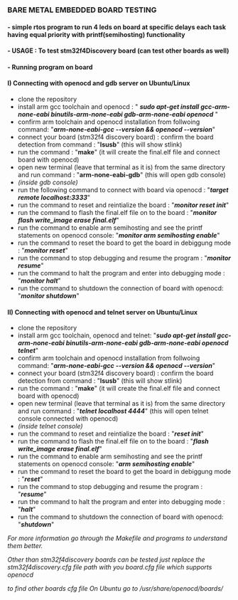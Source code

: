 ### BARE METAL EMBEDDED BOARD TESTING

#### - simple rtos program to run 4 leds on board at specific delays each task having equal priority with printf(semihosting) functionality

#### - USAGE : To test stm32f4Discovery board (can test other boards as well)

#### - Running program on board

#### I) Connecting with openocd and gdb server on Ubuntu/Linux

- clone the repository
- install arm gcc toolchain and openocd : " ***sudo apt-get install gcc-arm-none-eabi binutils-arm-none-eabi gdb-arm-none-eabi openocd*** "
- confirm arm toolchain and openocd installation from follwoing command: "***arm-none-eabi-gcc --version && openocd --version***"  
- connect your board (stm32f4 discovery board) : confirm the board detection from command : "**lsusb**" (this will show stlink)
- run the command : "**make**" (it will create the final.elf file and connect board with openocd)
- open new terminal (leave that terminal as it is) from the same directory and run command : "**arm-none-eabi-gdb**" (this will open gdb console)
- *(inside gdb console)* 
- run the following command to connect with board via openocd : "***target remote localhost:3333***"
- run the command to reset and reintialize the board : "***monitor reset init***"
- run the command to flash the final.elf file on to the board : "***monitor flash write_image erase final.elf***" 
- run the command to enable arm semihosting and see the printf statements on openocd console: "***monitor arm semihosting enable***" 
- run the command to reset the board to get the board in debiggung mode : "***monitor reset***"
- run the command to stop debugging and resume the program : "***monitor resume***"
- run the command to halt the program and enter into debugging mode : "***monitor halt***"
- run the command to shutdown the connection of board with openocd: "***monitor shutdown***"  

#### II) Connecting with openocd and telnet server on Ubuntu/Linux

- clone the repository
- install arm gcc toolchain, openocd and telnet: "***sudo apt-get install gcc-arm-none-eabi binutils-arm-none-eabi gdb-arm-none-eabi openocd telnet***" 
- confirm arm toolchain and openocd installation from follwoing command: "***arm-none-eabi-gcc --version && openocd --version***"  
- connect your board (stm32f4 discovery board) : confirm the board detection from command : "**lsusb**" (this will show stlink)
- run the command : "**make**" (it will create the final.elf file and connect board with openocd)
- open new terminal (leave that terminal as it is) from the same directory and run command : "***telnet localhost 4444***" (this will open telnet console connected with openocd)
- *(inside telnet console)*
- run the command to reset and reintialize the board : "***reset init***"
- run the command to flash the final.elf file on to the board : "***flash write_image erase final.elf***" 
- run the command to enable arm semihosting and see the printf statements on openocd console: "***arm semihosting enable***"                                
- run the command to reset the board to get the board in debiggung mode : "***reset***"
- run the command to stop debugging and resume the program : "***resume***"
- run the command to halt the program and enter into debugging mode : "***halt***"
- run the command to shutdown the connection of board with openocd: "***shutdown***"

*For more information go through the Makefile and programs to understand them better.*

*Other than stm32f4discovery boards can be tested just replace the stm32f4discovery.cfg file path with you board.cfg file which supports openocd*

*to find other boards cfg file On Ubuntu go to /usr/share/openocd/boards/*
